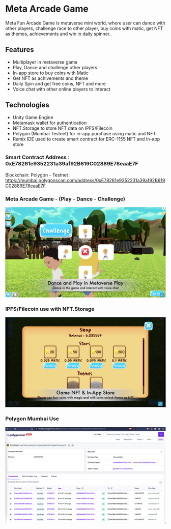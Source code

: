 # Meta Arcade Game
Meta Fun Arcade Game is metaverse mini world, where user can dance with other players, challenge race to other player, buy coins with matic, get NFT as themes, achievements and win in daily spinner..

## Features
- Multiplayer in metaverse game
- Play, Dance and challenge other players
- In-app store to buy coins with Matic
- Get NFT as achivements and theme
- Daily Spin and get free coins, NFT and more
- Voice chat with other online players to interact


## Technologies
- Unity Game Engine
- Metamask wallet for authentication
- NFT.Storage to store NFT data on IPFS/Filecoin
- Polygon (Mumbai Testnet) for in-app purchase using matic and NFT
- Remix IDE used to create smart contract for ERC-1155 NFT and In-app store

### Smart Contract Address : 0xE78261e9352231a39af92B619C02889E78eaaE7F
Blockchain: Polygon - Testnet : https://mumbai.polygonscan.com/address/0xE78261e9352231a39af92B619C02889E78eaaE7F


### Meta Arcade Game - (Play - Dance - Challenge)
![Metaverse Game](/Images/Metaverse.jpg)

### IPFS/Filecoin use with NFT.Storage 
![NFT.Storage use](/Images/IPFS-Filecoin.jpg)

### Polygon Mumbai Use  
![Polygon use](/Images/PolygonContract.png)


